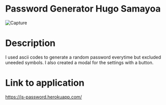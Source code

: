 # Password Generator Hugo Samayoa
![Capture](https://user-images.githubusercontent.com/16126060/133192791-abbc379d-0dc0-4d37-8dbe-61b39d19fe0b.PNG)

# Description
I used ascii codes to generate a random password everytime but excluded uneeded symbols. I also created a modal for the settings with a button. 

# Link to application 

https://js-password.herokuapp.com/
